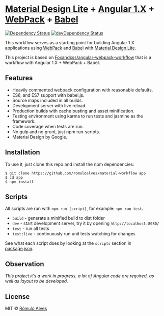 # [Material Design Lite](http://getmdl.io/) + [Angular 1.X](https://angularjs.org/) + [WebPack](https://webpack.github.io/) + [Babel](https://babeljs.io/)

[![Dependency Status](https://david-dm.org/romuloalves/material-workflow/status.svg)](https://david-dm.org/romuloalves/material-workflow#info=dependencies) [![devDependency Status](https://david-dm.org/romuloalves/material-workflow/dev-status.svg)](https://david-dm.org/romuloalves/material-workflow#info=devDependencies)

This workflow serves as a starting point for building Angular 1.X applications using [WebPack](https://webpack.github.io/) and [Babel](https://babeljs.io/) with [Material Design Lite](http://getmdl.io/).

This project is based on [Foxandxss/angular-webpack-workflow](https://github.com/Foxandxss/angular-webpack-workflow) that is a workflow with Angular 1.X + WebPack + Babel.

## Features

* Heavily commented webpack configuration with reasonable defaults.
* ES6, and ES7 support with babel.js.
* Source maps included in all builds.
* Development server with live reload.
* Production builds with cache busting and asset minification.
* Testing environment using karma to run tests and jasmine as the framework.
* Code coverage when tests are run.
* No gulp and no grunt, just npm run-scripts.
* Material Design by Google.

## Installation

To use it, just clone this repo and install the npm dependencies:

```shell
$ git clone https://github.com/romuloalves/material-workflow app
$ cd app
$ npm install
```

## Scripts

All scripts are run with `npm run [script]`, for example: `npm run test`.

* `build` - generate a minified build to dist folder
* `dev` - start development server, try it by opening `http://localhost:8080/`
* `test` - run all tests
* `test:live` - continuously run unit tests watching for changes

See what each script does by looking at the `scripts` section in [package.json](./package.json).

## Observation

*This project it's a work in progress, a lot of Angular code are required, as well as layout to be developed.*

## License

MIT © [Rômulo Alves](http://romuloalves.com.br)
